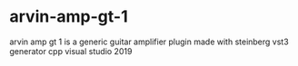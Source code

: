 # arvin-amp-gt-1
arvin amp gt 1 is a generic guitar amplifier plugin made with steinberg vst3 generator cpp visual studio 2019 
## 
